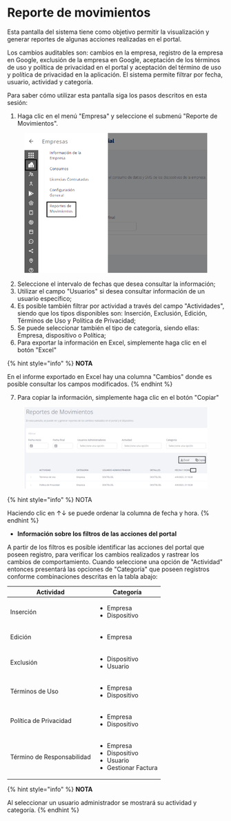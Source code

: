 # Reporte de movimientos

Esta pantalla del sistema tiene como objetivo permitir la visualización y generar reportes de algunas acciones realizadas en el portal.

Los cambios auditables son: cambios en la empresa, registro de la empresa en Google, exclusión de la empresa en Google, aceptación de los términos de uso y política de privacidad en el portal y aceptación del término de uso y política de privacidad en la aplicación. El sistema permite filtrar por fecha, usuario, actividad y categoría.

Para saber cómo utilizar esta pantalla siga los pasos descritos en esta sesión:

1. Haga clic en el menú "Empresa" y seleccione el submenú "Reporte de Movimientos".

<figure><img src="../.gitbook/assets/Captura de tela 2023-11-06 171325 (2).png" alt=""><figcaption></figcaption></figure>

2. Seleccione el intervalo de fechas que desea consultar la información;
3. Utilizar el campo "Usuarios" si desea consultar información de un usuario específico;
4. Es posible también filtrar por actividad a través del campo "Actividades", siendo que los tipos disponibles son: Inserción, Exclusión, Edición, Términos de Uso y Política de Privacidad;
5. Se puede seleccionar también el tipo de categoría, siendo ellas: Empresa, dispositivo o Política;
6. Para exportar la información en Excel, simplemente haga clic en el botón "Excel"

{% hint style="info" %}
**NOTA**&#x20;

En el informe exportado en Excel hay una columna "Cambios" donde es posible consultar los campos modificados.
{% endhint %}

7. Para copiar la información, simplemente haga clic en el botón "Copiar"

<figure><img src="../.gitbook/assets/Captura de tela 2023-11-03 115311.png" alt=""><figcaption></figcaption></figure>

{% hint style="info" %}
NOTA&#x20;

Haciendo clic en ↑↓ se puede ordenar la columna de fecha y hora.
{% endhint %}

* **Información sobre los filtros de las acciones del portal**&#x20;

A partir de los filtros es posible identificar las acciones del portal que poseen registro, para verificar los cambios realizados y rastrear los cambios de comportamiento. Cuando seleccione una opción de "Actividad" entonces presentará las opciones de "Categoría" que poseen registros conforme combinaciones descritas en la tabla abajo:

| Actividad                  | Categoría                                                                               |
| -------------------------- | --------------------------------------------------------------------------------------- |
| Inserción                  | <ul><li>Empresa</li><li>Dispositivo</li></ul>                                           |
| Edición                    | <ul><li>Empresa</li></ul>                                                               |
| Exclusión                  | <ul><li>Dispositivo</li><li>Usuario</li></ul>                                           |
| Términos de Uso            | <ul><li>Empresa</li><li>Dispositivo</li></ul>                                           |
| Política de Privacidad     | <ul><li>Empresa</li><li>Dispositivo</li></ul>                                           |
| Término de Responsabilidad | <ul><li>Empresa</li><li>Dispositivo</li><li>Usuario</li><li>Gestionar Factura</li></ul> |

{% hint style="info" %}
**NOTA**&#x20;

Al seleccionar un usuario administrador se mostrará su actividad y categoría.
{% endhint %}
